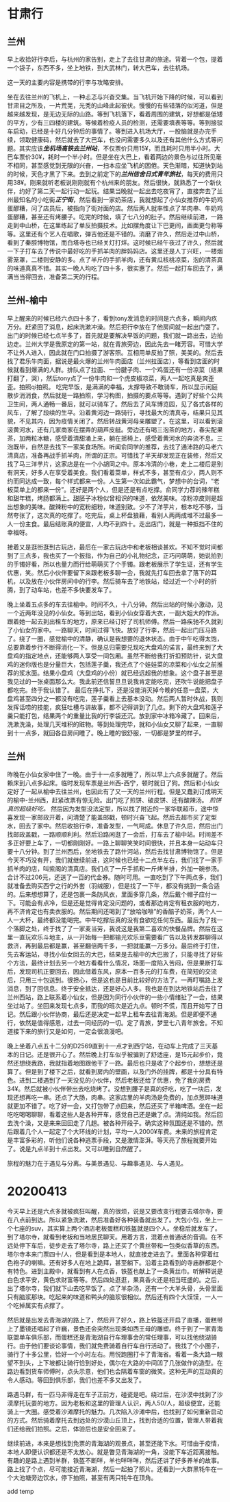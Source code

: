 # 甘肃行
## 兰州
早上收拾好行李后，与杭州的家告别，走上了去往甘肃的旅途。背着一个包，提着一个袋子，东西不多，坐上地铁，到大武林门，转大巴车，去往机场。

这一天的主要内容是携带的行李与攻略安排。

坐在去往兰州的飞机上，一种忐忑与兴奋交集。当飞机开始下降的时候，可以看到甘肃目之所及，一片荒芜，光秃的山峰此起彼伏。慢慢的有些错落的似河道，但是越来越发现，是无边无际的山路。等到飞机落下，看着周围的建筑，好想都是低矮的平方，少有三四楼的建筑。等候着检疫人员的检测，还需要填表等等。等到接驳车启动，已经是十好几分钟后的事情了。等到进入机场大厅，一股脑就是办完手续，领取健康码，然后就去了大巴车，也没问需要多久以及还有其他什么方式等问题。其实应该***坐机场高铁去兰州站***，不仅票价只用15¥，而且耗时只用半小时。大巴车票价30¥，耗时一个半小时。但是坐在大巴上，看着两边的景色与过往所见毫不相同，甚至感觉到无限的兴奋，一扫本应坐飞机的困倦。天色渐暗，知道快到站的时候，天色才黑了下来。去到之前定下的***兰州佶舍日式青年旅社***，每天的费用只用38¥。刚来就听老板说刚刚就有个杭州来的朋友。然后很快，就熟悉了一个新伙伴，约好了第二天一起行动一起玩。结果当晚就一起出去吃夜宵了，直接奔去了兰州最知名的小吃街***正宁街***，然后看到一家奶茶店，我就想起了小仙女推荐的牛奶鸡蛋醪糟，问了店员后，被指向了街对面的店。然后两人就率性点了羊肉串、牛奶鸡蛋醪糟，甚至还有烤腰子。吃完的时候，填了七八分的肚子。然后继续前进，一路走到中山桥，在这里练起了单反拍摄技术。比如摆角度让下巴更间，画面更匀称等等。这里还有个艺人在唱歌，弹吉他还是不错的。消磨了许久，然后走过中山桥，看到了秦腔博物馆，而白塔寺也已经关灯打烊。这时候已经午夜过了许久，然后就一下子打车去了传说中最好吃的手抓羊肉的胖妈妈店。这里还是人丁兴旺，一楼烟雾笼罩，二楼则安静的多。点了半斤的手抓羊肉，还有黄瓜核桃凉菜，泡的清茶真的味道真真不错。其实一晚人均吃了四十多，很实惠了。然后一起打车回去了，满满当当得回去，准备第二天的行程。

## 兰州-榆中
早上醒来的时候已经六点四十多了，看到tony发消息的时间是六点多，瞬间内疚万分。赶紧回了消息，起床洗漱冲澡。然后把行李放在了他房间就一起出门耍了。出门的时候已经七点半多了，首先就是要解决早饭的问题，我们就一路出去，边拍边走。兰州大学是我原定的第一站，就在青旅旁边，因此先去一睹芳容。可惜大学不让外人进入，因此就在门口拍摄了游客照。互相用单反拍了照，美美的。然后去找了君乐牛肉面，据说是最火爆的兰州牛肉面店（兰州拉面店），等看到店面的时候就看到爆满的人群。排队点了拉面、一份腱子肉、一个鸡蛋还有一份凉菜（结果打翻了，哭），然后tony点了一份牛肉和一个虎皮椒凉菜，两人一起吃真是爽歪歪。拍照qi拍照。
吃完早饭，是满满的幸福，太撑导致不敢骑车，所以显示闲庭散步消消食，然后就是一路拍照，学习构图，拍摄的要点等等。遇到了好些个公共卫生间，两人通畅一番后，就可以骑车了。然后去了风车博览园，见了各式各样的风车，了解了段续的生平。沿着黄河边一路骑行，寻找最大的清真寺，结果只见其貌，不见其内，因为疫情关闭了。然后转战黄河母亲雕塑了。在这里，可以看到滚滚黄河水，还有几家商家在摆弄的葫芦皮艇。旁边还有喝三泡茶的地方，春尖配果茶，加两粒冰糖，感受着清甜涌上来，躺在摇椅上，感受着黄河水的奔流不息。三泡既毕，自然是去找下一家美食场所。听闻俞同学的推荐，去找了通沛路的马老六清真店，准备再战手抓羊肉，所谓的正宗。可惜找了半天却发现正在装修，然后又找了马三洋芋片，这家店是在一个小胡同之中。原本冷清的小巷，走上二楼后是别有洞天，好多人在享受着美食。我们看着菜单，样式不多，甚至有点少，两人则不约而同达成一致，每个样式都来一份。人生第一次如此霸气，梦想中的台词，“老板菜单上的都来一份”。还好是两个人，但是还是有点吃撑。俞同学力荐的辣年糕和甜年糕，烤肠都满上。甜胚子冰粉似曾相识的味道，依然美味。凉粉凉皮则是超出想象的美味。酸辣粉中的宽粉细粉，味道别致。少不了洋芋片，根本吃不够，当然夸张了，这次真的吃撑了。吃完后，桌上杯盘狼藉，看别人两两成堆不过最多一人一份主食。最后结账真的便宜，人均不到四十。走出店门，就是一种抵挡不住的幸福呀。

接着又是逛街逛到古玩店，最后在一家古玩店中和老板相谈甚欢。不知不觉时间都到了三点多，我也买了一个扳指，作为自己的小礼物纪念，正巧问萌萌，她说拍到的手镯好看，所以也量力而行给萌萌买了个手镯。跟老板展示了学生证，还有学生优惠，笑。然后小伙伴要留下来跟老板多聊一会，我就先打车回去拿了落下的耳机，以及放在小伙伴房间中的行李。然后骑车去了地铁站，经过近一个小时的折腾，到了动车站，也差不多快要发车了。

晚上坐着五点多的车去往榆中。时间不久，十八分钟。然后出站的时候小激动，见一个近两年没见的小仙女。等到出站，看到小仙女穿着大衣，一副大姐大的作派。跟着她一起去到出租车的地方，原来已经订好了司机师傅。然后一路疾驰不久就到了小仙女的家中。一路聊天，时间过得飞快。放好了行李，然后一起出门压马路了。绕了一圈，感觉榆中的清静，确认是我想要的退休状态。由于中午吃得太饱，总要靠着步行不断得消化一下。但是总归需要兑现吃大盘鸡的诺言，最终来到了大盘鸡的指定地点，还能够两人享受一间包厢。虽然不断给我打折扣预防针，说大盘鸡的迷你版也是分量巨大，包括莲子羹，我还点了个娃娃菜的凉菜和小仙女之前推荐的浆水面。结果小盘鸡（大盘鸡的小份）就已经远超我的想象。这个盘子甚至是我见过的一张桌面那么大。我此前还信誓旦旦说我肯定能吃完，还吹牛说能把盘子都吃完。终于我认错了。
最后在挣扎下，还是没能消灭掉今晚的任意一盘菜，大盘鸡甚至四分之一都没有吃完，莲子羹看上去基本没动。然后两人暂时休战，我则发挥话唠的技能，疯狂吐槽与讲故事，都不记得讲到了几点。剩下的大盘鸡和莲子羹只能打包，结果两个的重量比我的行李袋还沉。放到家中冰箱冷藏了。回来后，洗漱洗澡，处理几天堆积的赃物。等到处理完毕，就和小仙女又聊了起来，一直聊到十一点多，就回各自房间睡了。晚上睡的很舒服，一切都是梦里的样子。

## 兰州
昨晚在小仙女家中住了一晚。由于十一点多就睡了，所以早上六点多就醒了。然后赖床到八点多起床。临时发现车票是兰州西-西宁，顿时就日了狗。然后和小仙女定好了一起从榆中去往兰州，也因此有了又一天的兰州行程。但是又蠢到订成明天的榆中-兰州西，赶紧改票有惊无险。出门吃了煎饼、破皮饼、还有酸辣汤。
*煎饼真的超级好吃。*
然后因为发型没法定型，所以找了附近的一家华联超市，途中惊喜发现一家邮政开着，问清楚了能盖邮戳，顿时兴奋飞起。然后去超市买了定型水，回去了家中。然后收拾行李，准备发型，一气呵成。休息了许久后，然后出门找邮政盖戳，一路顺顺利利。然后沿路闲逛了一会后，打车去了榆中站。时间差不多正好要上车了，一切都刚刚好。一路上聊聊笑笑时间很快，并且本身一站动车只要十八分钟。到了兰州西后，坐地铁去了路什河站，然后去找甘肃博物馆了。但是今天不巧没有开，我们就继续前进，这时候也已经十二点半左右，我们找了一家手抓羊肉的店，叫紫阁的清真店。我们点了一斤手抓和一斤烤羊排，外加一碗参汤。合计不过206元，还送了一百的代金券。随时可用。一直吃到了下午两点多，我们就准备去购买西宁之行的外套（羽绒服），但是找了一下午，都没有挑到一条合适的。后来想想算了，还是包裹一条防风衣，里面多穿几条，然后戴个帽子应付一下。可能会有点冷，但是还是觉得肯定没问题的，或者那边肯定有租衣服的地方，再不济肯定也有卖衣服的。然后期间还喝到了“放哈咖啡”的香醅子奶茶，两个人一人一大杯，最终都没能喝完。中午吃撑后真的没有食欲吃任何东西。最后为了找一个落脚之处，终于找了了一家麦当劳，我说这是我第二喜欢的快餐品牌。然后在这里一直玩欢乐斗地主，从一开始每一把都输光欢乐豆需要看广告以及转发群聊得以救济，再到最后都是赢，甚至翻倍两千多，一把就能赢一万多分。最后终于打住，先去客运站，寻找小仙女回去的大巴，结果是去榆中的大巴搬了，只能寻找了好些个方法，最终计划去另一个地方看看什么情况，场面一度陷入苦闷，但是果断打车后，发现司机正要回去，因此借着东风，原本一百多元的打车费，在简短的交流后，只用三十包送到。很担心，但是这也是目前比较好的方法了。一再叮嘱路上发消息，到了回信息。终于安全抵达，还是好心人多。我也是在到达地铁站后去往了兰州西站，路上联系着小仙女，但是因为同行小伙伴的一些小情绪扯了一会，结果坐过站了。坐回来发现七点多，而我的班次是近九点。顿时不慌，而且开始写了日记。然后跟小伙伴协商，最后还是决定一起早上租车去往青海湖。但是即便不通行，依然是值得感恩，过去一同经历的一切。定了青旅，梦里七八青年旅舍。不知道接下来的旅行又是如何，一定会很浪漫吧。

晚上坐着八点五十二分的D2569直到十一点才到西宁站，在动车上完成了三天基本的日记。还是很开心了。然后晚上打车似乎被骗到了舒适座，是15元起步价，竟然还想绕我路，我就指着地图跟他干了一路。最后也只是收了个起步价，想想还是算了。但是到了楼下之后，就看到房内的壁画，以及门外的挂牌，都是十分具有特色。进到二楼遇到了一天没见的小伙伴，然后老板还给了优惠，免了我的房费34¥。然后就被小伙伴带出去吃烧烤了。没想到腰子是真的好吃，吃了一块后，发现还想再吃一串。还点了大肠，肉串。这家店里的羊肉汤是免费的，加点葱碎味道就更加不错了。吃了好一会，又打包带了点回来，然后还买了半箱啤酒。坐在一起吃吃喝喝聊聊，看着这些人是各种开车，感觉自己还是嫩了点。清纯如我。然后回去洗个澡，又是来来回回走了几趟。被各种开段子。确实这种氛围还是不错的。然后跟着几个人一起定了个大环线的计划，平均一人2000¥车费。未来的旅程肯定是丰富多彩的，听他们说各种逃票手段，又是激情澎湃。等天亮了旅程就要开始了。说是九点半到十点出发。又可以睡到自然醒了。

旅程的魅力在于遇见与分离。与美景遇见、与趣事遇见、与人遇见。

# 20200413
今天早上还是六点多就被疯狂叫醒，真的很烦，说是又要改变行程要去塔尔寺，要在八点前到达。所以紧急洗漱，然后准备好各种装备就出发了。大包小包，坐上一个七座的suv，其实算上两个酒店老板蛋糕和铁盔就是四个人。坐稳后就发车了。到了塔尔寺，就看到老板和当地居民聊天。用着方言，混着点普通话的音调。在不远处停下车后，徒步走去了塔尔寺，路上还买了个黄丝带和一包类似香草的东西。塔尔寺本来门票四十/人，但是看到是本地人，就直接走进去了。里面各种穿着红色袍子的喇嘛。还有好多人在地上跪拜，甚至躺下。沿着主路看到的寺庙群都是个有特色。进到主殿中，就看到有人在点香，铁盔也献上了一条黄丝巾。听解释说是白色求平安，黄色求财富等等。然后四处逛逛，果真香火还是相当旺盛的。之后，出了塔尔寺，我们就下山去吃早饭了。点了羊杂汤，还有一个大羊头骨，头骨里面只有脑浆那块。吃起来的味道和鸭头的脑浆很相似。然后还有四个大馍馍，一人一个吃掉属实有点撑了。

然后就是出发去青海湖的路上了，然后开了好久，路上铁盔还开启了直播，蛋糕带上了墨镜还唱起了许巍，景色还会突然出现类如西王母的雕塑。终于到了一家青海联盟单车俱乐部，而蛋糕还是青海湖自行车理事会的常任理事，可以找他绕湖骑行。由于他们要谈论事情，我们就免费骑着自行车自行活动了。我找了个小圈子，骑行了十多公里，恰好一个小时左右。用悦跑圈打卡了青海省。看着一条大路一眼望不到头，上下坡都让骑行恰到好处，偶尔在大路的中间凹了几张做作的造型。在路边看到货车师傅时，点头示意，他们也会隔着车窗的微笑。这种无声的互动真的令人感动。等回到俱乐部，我们也差不多又出发了。

路遇马群，有一匹马非得走在车子正前方，碰瓷是吧。绕过后，在沙漠中找到了沙漠摩托玩耍的地方。因为老板和这里的管理人认识，两人50/人，超级便宜，还能骑上一大圈。感受着沙滩摩托的魅力。几次陷入沙滩中后，也找到了如何重新启动的方式。然后骑着摩托去到远处的沙漠山丘顶上，找到合适的位置，管理人带着我们还给我们拍照。之后，体验后也是安全回来了。

继续前进，本来是想找到免票的青海湖的观景点，甚至还能下水。可惜由于疫情，本地人即便认识都还是不太放心。就是瞥见青海湖的一角，没能下车近距离接触。有趣的是路上遇到羊群，铁盔不断咩，羊也咩咩咩，然后还讲了好多养羊的故事。路上找了个点，尽可能接近青海湖，然后一起拍了照片。还看到一大群黑牦牛在一个大池塘旁边饮水，停下拍照，甚至有两只牦牛在顶角。

add temp
